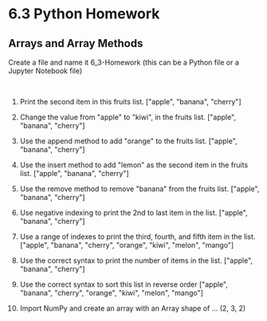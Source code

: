 # 6.3 Python Homework

## Arrays and Array Methods

Create a file and name it 6_3-Homework (this can be a Python file or a Jupyter Notebook file)

<br>

1. Print the second item in this fruits list.
    ["apple", "banana", "cherry"]

1. Change the value from "apple" to "kiwi", in the fruits list.
    ["apple", "banana", "cherry"]

1. Use the append method to add "orange" to the fruits list.
    ["apple", "banana", "cherry"]

1. Use the insert method to add "lemon" as the second item in the fruits list.
    ["apple", "banana", "cherry"]

1. Use the remove method to remove "banana" from the fruits list.
    ["apple", "banana", "cherry"]

1. Use negative indexing to print the 2nd to last item in the list.
    ["apple", "banana", "cherry"]

1. Use a range of indexes to print the third, fourth, and fifth item in the list.
    ["apple", "banana", "cherry", "orange", "kiwi", "melon", "mango"]

1. Use the correct syntax to print the number of items in the list.
    ["apple", "banana", "cherry"]

1. Use the correct syntax to sort this list in reverse order
    ["apple", "banana", "cherry", "orange", "kiwi", "melon", "mango"]

1. Import NumPy and create an array with an Array shape of ... (2, 3, 2)
